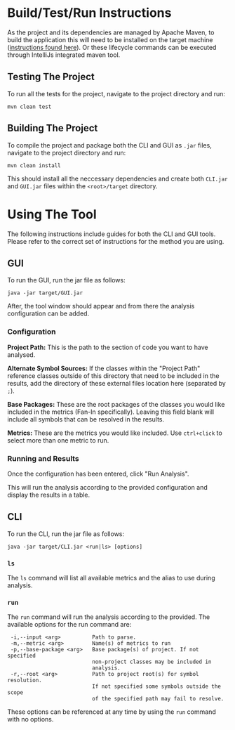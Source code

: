 # Build/Test/Run Instructions

As the project and its dependencies are managed by Apache Maven, to build the application this will need to be installed on the target machine ([instructions found here](https://www.baeldung.com/install-maven-on-windows-linux-mac)). Or these lifecycle commands can be executed through IntelliJs integrated maven tool.

## Testing The Project

To run all the tests for the project, navigate to the project directory and run:

```
mvn clean test
```

## Building The Project

To compile the project and package both the CLI and GUI as `.jar` files, navigate to the project directory and run:

```
mvn clean install
```

This should install all the neccessary dependencies and create both `CLI.jar` and `GUI.jar` files within the `<root>/target` directory.

# Using The Tool

The following instructions include guides for both the CLI and GUI tools. Please refer to the correct set of instructions for the method you are using.

## GUI

To run the GUI, run the jar file as follows:

```
java -jar target/GUI.jar
```

After, the tool window should appear and from there the analysis configuration can be added.

### Configuration

**Project Path:** This is the path to the section of code you want to have analysed.

**Alternate Symbol Sources:** If the classes within the "Project Path" reference classes outside of this directory that need to be included in the results, add the directory of these external files location here (separated by `;`).

**Base Packages:** These are the root packages of the classes you would like included in the metrics (Fan-In specifically). Leaving this field blank will include all symbols that can be resolved in the results.

**Metrics:** These are the metrics you would like included. Use `ctrl+click` to select more than one metric to run.

### Running and Results

Once the configuration has been entered, click "Run Analysis".

This will run the analysis according to the provided configuration and display the results in a table.

## CLI

To run the CLI, run the jar file as follows:

```
java -jar target/CLI.jar <run|ls> [options]
```

### `ls`

The `ls` command will list all available metrics and the alias to use during analysis.

### `run`

The `run` command will run the analysis according to the provided. The available options for the run command are:

```
 -i,--input <arg>          Path to parse.
 -m,--metric <arg>         Name(s) of metrics to run
 -p,--base-package <arg>   Base package(s) of project. If not specified
                           non-project classes may be included in
                           analysis.
 -r,--root <arg>           Path to project root(s) for symbol resolution.
                           If not specified some symbols outside the scope
                           of the specified path may fail to resolve.

```

These options can be referenced at any time by using the `run` command with no options.
